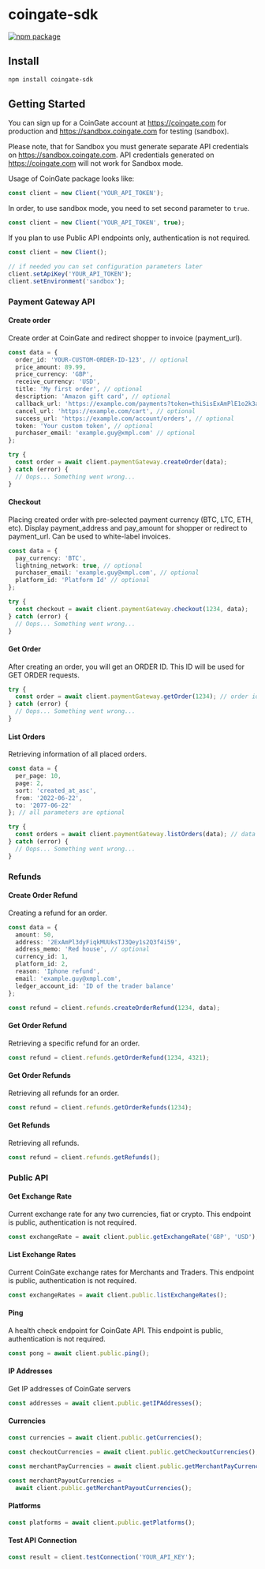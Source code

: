 # coingate-sdk

[![npm package][npm-img]][npm-url]

## Install

```bash
npm install coingate-sdk
```

## Getting Started

You can sign up for a CoinGate account at https://coingate.com for production and https://sandbox.coingate.com for testing (sandbox).

Please note, that for Sandbox you must generate separate API credentials on https://sandbox.coingate.com. API credentials generated on https://coingate.com will not work for Sandbox mode.

Usage of CoinGate package looks like:

```ts
const client = new Client('YOUR_API_TOKEN');
```

In order, to use sandbox mode, you need to set second parameter to `true`.

```ts
const client = new Client('YOUR_API_TOKEN', true);
```

If you plan to use Public API endpoints only, authentication is not required.

```ts
const client = new Client();

// if needed you can set configuration parameters later
client.setApiKey('YOUR_API_TOKEN');
client.setEnvironment('sandbox');
```

### Payment Gateway API

#### Create order

Create order at CoinGate and redirect shopper to invoice (payment_url).

```ts
const data = {
  order_id: 'YOUR-CUSTOM-ORDER-ID-123', // optional
  price_amount: 89.99,
  price_currency: 'GBP',
  receive_currency: 'USD',
  title: 'My first order', // optional
  description: 'Amazon gift card', // optional
  callback_url: 'https://example.com/payments?token=thiSisExAmPlE1o2k3a4y5', // optional
  cancel_url: 'https://example.com/cart', // optional
  success_url: 'https://example.com/account/orders', // optional
  token: 'Your custom token', // optional
  purchaser_email: 'example.guy@xmpl.com' // optional
};

try {
  const order = await client.paymentGateway.createOrder(data);
} catch (error) {
  // Oops... Something went wrong...
}
```

#### Checkout

Placing created order with pre-selected payment currency (BTC, LTC, ETH, etc). Display payment_address and pay_amount for shopper or redirect to payment_url. Can be used to white-label invoices.

```ts
const data = {
  pay_currency: 'BTC',
  lightning_network: true, // optional
  purchaser_email: 'example.guy@xmpl.com', // optional
  platform_id: 'Platform Id' // optional
};

try {
  const checkout = await client.paymentGateway.checkout(1234, data);
} catch (error) {
  // Oops... Something went wrong...
}
```

#### Get Order

After creating an order, you will get an ORDER ID. This ID will be used for GET ORDER requests.

```ts
try {
  const order = await client.paymentGateway.getOrder(1234); // order id
} catch (error) {
  // Oops... Something went wrong...
}
```

#### List Orders

Retrieving information of all placed orders.

```ts
const data = {
  per_page: 10,
  page: 2,
  sort: 'created_at_asc',
  from: '2022-06-22',
  to: '2077-06-22'
}; // all parameters are optional

try {
  const orders = await client.paymentGateway.listOrders(data); // data is optional
} catch (error) {
  // Oops... Something went wrong...
}
```

### Refunds

#### Create Order Refund

Creating a refund for an order.

```ts
const data = {
  amount: 50,
  address: '2ExAmPl3dyFiqkMUUksTJ3Qey1s2Q3f4i59',
  address_memo: 'Red house', // optional
  currency_id: 1,
  platform_id: 2,
  reason: 'Iphone refund',
  email: 'example.guy@xmpl.com',
  ledger_account_id: 'ID of the trader balance'
};

const refund = client.refunds.createOrderRefund(1234, data);
```

#### Get Order Refund

Retrieving a specific refund for an order.

```ts
const refund = client.refunds.getOrderRefund(1234, 4321);
```

#### Get Order Refunds

Retrieving all refunds for an order.

```ts
const refund = client.refunds.getOrderRefunds(1234);
```

#### Get Refunds

Retrieving all refunds.

```ts
const refund = client.refunds.getRefunds();
```

### Public API

#### Get Exchange Rate

Current exchange rate for any two currencies, fiat or crypto. This endpoint is public, authentication is not required.

```ts
const exchangeRate = await client.public.getExchangeRate('GBP', 'USD');
```

#### List Exchange Rates

Current CoinGate exchange rates for Merchants and Traders. This endpoint is public, authentication is not required.

```ts
const exchangeRates = await client.public.listExchangeRates();
```

#### Ping

A health check endpoint for CoinGate API. This endpoint is public, authentication is not required.

```ts
const pong = await client.public.ping();
```

#### IP Addresses

Get IP addresses of CoinGate servers

```ts
const addresses = await client.public.getIPAddresses();
```

#### Currencies

```ts
const currencies = await client.public.getCurrencies();

const checkoutCurrencies = await client.public.getCheckoutCurrencies();

const merchantPayCurrencies = await client.public.getMerchantPayCurrencies();

const merchantPayoutCurrencies =
  await client.public.getMerchantPayoutCurrencies();
```

#### Platforms

```ts
const platforms = await client.public.getPlatforms();
```

#### Test API Connection

```ts
const result = client.testConnection('YOUR_API_KEY');
```

[npm-img]: https://i.imgur.com/t1myImf.png
[npm-url]: https://github.com/konkurenta

